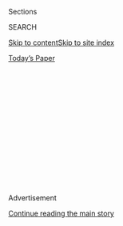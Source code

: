 <div id="app">

<div>

<div>

<div>

<div class="NYTAppHideMasthead css-1q2w90k e1suatyy0">

<div class="section css-ui9rw0 e1suatyy2">

<div class="css-eph4ug er09x8g0">

<div class="css-6n7j50">

</div>

<span class="css-1dv1kvn">Sections</span>

<div class="css-10488qs">

<span class="css-1dv1kvn">SEARCH</span>

</div>

[Skip to content](#site-content)[Skip to site
index](#site-index)

</div>

<div class="css-10698na e1huz5gh0">

</div>

</div>

<div id="masthead-bar-one" class="section hasLinks css-15hmgas e1csuq9d3">

<div class="css-uqyvli e1csuq9d0">

</div>

<div class="css-1uqjmks e1csuq9d1">

</div>

<div class="css-9e9ivx">

[](https://myaccount.nytimes3xbfgragh.onion/auth/login?response_type=cookie&client_id=vi)

</div>

<div class="css-1bvtpon e1csuq9d2">

[Today’s
Paper](https://www.nytimes3xbfgragh.onion/section/todayspaper)

</div>

</div>

</div>

</div>

<div data-aria-hidden="false">

<div id="site-content" data-role="main">

<div>

<div class="css-1aor85t" style="opacity:0.000000001;z-index:-1;visibility:hidden">

<div class="css-1hqnpie">

<div class="css-epjblv">

<span class="css-17xtcya">[Opinion](/section/opinion)</span><span class="css-x15j1o">|</span><span class="css-fwqvlz">Congress,
Test
Thyself</span>

</div>

<div class="css-k008qs">

<div class="css-1iwv8en">

<span class="css-18z7m18"></span>

<div>

</div>

</div>

<span class="css-1n6z4y">https://nyti.ms/2BQjtQD</span>

<div class="css-1705lsu">

<div class="css-4xjgmj">

<div class="css-4skfbu" data-role="toolbar" data-aria-label="Social Media Share buttons, Save button, and Comments Panel with current comment count" data-testid="share-tools">

  - 
  - 
  - 
  - 
    
    <div class="css-6n7j50">
    
    </div>

  - 
  - 

</div>

</div>

</div>

</div>

</div>

</div>

<div id="NYT_TOP_BANNER_REGION" class="css-13pd83m">

</div>

<div id="top-wrapper" class="css-1sy8kpn">

<div id="top-slug" class="css-l9onyx">

Advertisement

</div>

[Continue reading the main
story](#after-top)

<div class="ad top-wrapper" style="text-align:center;height:100%;display:block;min-height:250px">

<div id="top" class="place-ad" data-position="top" data-size-key="top">

</div>

</div>

<div id="after-top">

</div>

</div>

<div>

<div class="css-v5btjw etb61u70">

<div class="css-v05ibm etb61u71">

[Opinion](/section/opinion)

</div>

</div>

<div id="sponsor-wrapper" class="css-1hyfx7x">

<div id="sponsor-slug" class="css-19vbshk">

Supported by

</div>

[Continue reading the main
story](#after-sponsor)

<div id="sponsor" class="ad sponsor-wrapper" style="text-align:center;height:100%;display:block">

</div>

<div id="after-sponsor">

</div>

</div>

<div class="css-186x18t">

</div>

<div class="css-1vkm6nb ehdk2mb0">

# Congress, Test Thyself

</div>

Lawmakers are essential workers. They should start acting like it and
protect themselves and the other people who work on Capitol Hill.

<div class="css-18e8msd">

<div class="css-vp77d3 epjyd6m0">

<div class="css-1baulvz">

By [<span class="css-1baulvz last-byline" itemprop="name">The Editorial
Board</span>](https://www.nytimes3xbfgragh.onion/interactive/opinion/editorialboard.html)

<div class="css-8atqhb">

The editorial board is a group of opinion journalists whose views are
informed by expertise, research, debate and certain longstanding ****
[values](https://www.nytimes3xbfgragh.onion/interactive/2018/opinion/editorialboard.html).
It is separate from the newsroom.

</div>

</div>

</div>

  - Aug. 2, 2020, <span class="css-epvm6">6:25 p.m.
    ET</span>

  - 
    
    <div class="css-4xjgmj">
    
    <div class="css-d8bdto" data-role="toolbar" data-aria-label="Social Media Share buttons, Save button, and Comments Panel with current comment count" data-testid="share-tools">
    
      - 
      - 
      - 
      - 
        
        <div class="css-6n7j50">
        
        </div>
    
      - 
      - 
    
    </div>
    
    </div>

</div>

<div class="css-79elbk" data-testid="photoviewer-wrapper">

<div class="css-z3e15g" data-testid="photoviewer-wrapper-hidden">

</div>

<div class="css-1a48zt4 ehw59r15" data-testid="photoviewer-children">

![<span class="css-16f3y1r e13ogyst0" data-aria-hidden="true">Representative
Louie Gohmert at the Capitol in March. He tested positive for the
coronavirus last
week.</span><span class="css-cnj6d5 e1z0qqy90" itemprop="copyrightHolder"><span class="css-1ly73wi e1tej78p0">Credit...</span><span><span>Michael
Reynolds/EPA, via
Shutterstock</span></span></span>](https://static01.graylady3jvrrxbe.onion/images/2020/08/02/opinion/02covid1/merlin_170595843_3e0251a8-5138-400c-b288-cc98229f752e-articleLarge.jpg?quality=75&auto=webp&disable=upscale)

</div>

</div>

</div>

<div class="section meteredContent css-1r7ky0e" name="articleBody" itemprop="articleBody">

<div class="css-1fanzo5 StoryBodyCompanionColumn">

<div class="css-53u6y8">

Representative Louie Gohmert, Republican of Texas, is not the first
member of Congress to test positive for Covid-19. At least 14 lawmakers,
hailing from both parties and both chambers, are known to have either
tested or been presumed positive for the coronavirus.

But something about the diagnosis of Mr. Gohmert, who has belligerently
flouted public health recommendations such as mask wearing and social
distancing, prompted a [convulsion of rage on Capitol
Hill](https://www.politico.com/news/2020/07/30/capitol-hill-angry-gohmert-coronavirus-388230).

From maintenance workers to legislative aides, employees came forward
with anonymous accounts of how the patchwork of precautions — each
lawmaker’s office operates with its own rules — and cavalier behavior by
some members was endangering the thousands of people who keep the
Capitol complex running. In addition to the lawmakers and members of
their staff who have been infected, [around 90
workers](https://www.politico.com/news/2020/07/30/capitol-hill-angry-gohmert-coronavirus-388230)
in support roles such as the Capitol Police and the [Architect of the
Capitol](https://www.aoc.gov/about-us/who-we-are), are known to have
contracted the virus.

Many lawmakers are approaching the pandemic with appropriate
seriousness: running skeleton crews in their offices, encouraging masks
and following social distancing guidelines.

</div>

</div>

<div class="css-1fanzo5 StoryBodyCompanionColumn">

<div class="css-53u6y8">

Others are not. Some are ignoring public health advice for political
reasons, while others seem to believe the virus cannot touch them.
Representative Clay Higgins, Republican of Louisiana, [told
CNN](https://www.cnn.com/2020/07/29/politics/pelosi-mask-mandate-capitol/index.html)
that wearing a mask was “part of the dehumanization of the children of
God.”

This sort of denial leads to unnecessary tragedy, as was driven home by
the death of [Herman
Cain](https://www.nytimes3xbfgragh.onion/2020/07/30/us/politics/herman-cain-dead.html).
The former pizza magnate and Republican presidential candidate tested
positive for Covid-19 nine days after attending President Trump’s June
20 campaign rally in Tulsa, Okla. — where he was shown in a number of
photos sitting close to other attendees without a mask.

Elected officials have a particular responsibility both to model
responsible behavior during this pandemic and to take extra precautions
so they don’t become super spreaders. Put another way, when a lawmaker
behaves like a “ding dong,” as one Republican aide said of Mr. Gohmert,
he puts everyone at risk.

The danger extends far beyond Capitol Hill. Members of Congress have an
essential and unusually public, mobile job. In any given week, hundreds
of members jet back and forth across the country, some to coronavirus
hot spots. Representative [Kay
Granger](https://thehill.com/homenews/house/509647-texas-rep-kay-granger-self-quarantining-after-sitting-next-to-gohmert-on)
is currently self-quarantining after sitting next to a non-masked Mr.
Gohmert on a flight back to Washington from their home state of Texas on
July 26. Representative Raúl Grijalva, Democrat of Arizona, has been
self-quarantining as well, after chairing a hearing on July 28 that Mr.
Gohmert attended, at times unmasked. On Saturday, [Mr. Grijalva
announced](https://twitter.com/RepRaulGrijalva/status/1289637013394583553)
that he had tested positive for Covid-19. **** Who knows how many other
people Mr. Gohmert may have potentially exposed?

In response to the Gohmert news, congressional leaders reminded members
of the safety protocols already in place. The House speaker, Nancy
Pelosi, went further, tightening the rules on mask wearing to require
face coverings on the chamber floor and inside the House office
buildings. (Mask wearing has been mandatory in [committee
hearings](https://www.rollcall.com/2020/06/17/face-masks-required-in-house-committee-hearings-congressional-physician-says/)
since mid-June.) Those who fail to comply can be denied entry or
[removed](https://www.cnn.com/2020/07/29/politics/pelosi-mask-mandate-capitol/index.html)
by security.

</div>

</div>

<div class="css-1fanzo5 StoryBodyCompanionColumn">

<div class="css-53u6y8">

This is a welcome, if belated, step. But that may not be enough. For one
thing, Mr. Gohmert’s experience has led to renewed calls by members and
staff workers to implement a testing regimen on the Hill. That’s an
important next step.

In May, as Congress was figuring out how to safely get back up and
running, the idea of testing members was considered as one possible
piece of the puzzle. The White House offered to provide 1,000
rapid-response tests and machines for processing.

Leadership in both chambers [rejected the
offer](https://www.speaker.gov/newsroom/5220). “Our country’s testing
capacities are continuing to scale up nationwide and Congress wants to
keep directing resources to the front-line facilities where they can do
the most good the most quickly,” read a joint statement from Ms. Pelosi
and Mitch McConnell, the Senate majority leader.

Neither leader has changed their position in the intervening months. Mr.
McConnell, who has declined to impose mask requirements for the Senate,
continues to maintain that the current protocols are working.
Understandably, neither leader wants members to look as though they are
affording themselves privileges still not available in most workplaces.

But Congress is not an ordinary workplace. As the attending physician
for the House [noted in
June](https://www.rollcall.com/2020/06/17/face-masks-required-in-house-committee-hearings-congressional-physician-says/),
“The Congress has unique risks in that individuals attending the
Congress do not represent a gathering of regional citizens but an
intra-National assembly of individuals traveling from areas of variable
disease activity to assemble in Washington, D.C.”

Senator Roy Blunt, the Missouri Republican, recently characterized
lawmakers, with all their traveling, “[the perfect petri dish for how
you spread a
disease](https://www.nytimes3xbfgragh.onion/2020/07/29/us/politics/louie-gohmert-positive-coronavirus-mask.html).”

Testing skeptics also cite the logistical challenges of setting up such
a testing program. Who would get tested? Just members? How often would
they be tested? Would it be mandatory? How would it be enforced?

</div>

</div>

<div class="css-1fanzo5 StoryBodyCompanionColumn">

<div class="css-53u6y8">

Working out these details would of course be challenging, and no system
would eliminate risk entirely. But one cannot allow the perfect to be
the enemy of the good.

This spring, the House minority leader, Kevin McCarthy, looked into a
preliminary testing plan. One suggestion from the experts he consulted
was to focus on members and staff members scheduled to participate in
hearings or other meetings requiring prolonged contact with others.
Likewise, Hill employees who face a higher risk of exposure probably
ought to be prioritized.

More ambitious plans include testing members every week or two, before
they fly back to their home districts.

Some lawmakers have been publicly pushing testing for months, including
Mr. McCarthy and [Senator Lamar
Alexander](https://www.timesfreepress.com/news/local/story/2020/may/06/sen-alexander-congressional-leaders-should-ta/522336/),
the Tennessee Republican. Other members are now joining that call. Steny
Hoyer, the House majority leader,
[said](https://www.rollcall.com/2020/07/29/louie-gohmert-coronavirus-capitol/)
in the wake of the Gohmert diagnosis that the question of mandatory
testing ought to be revisited.

Mr. Blunt said he is pursuing the issue as well. “I’ve been advocating
for a couple months that we test everybody and start with people who are
traveling,” he [told
reporters](https://www.rollcall.com/2020/07/29/louie-gohmert-coronavirus-capitol/).

Congress members are influential figures, and in this time of crisis
they ought to be leading by example. By taking steps to protect
themselves, their staff members and their constituents, lawmakers can
send a signal about the seriousness of this situation to a confused and
weary public.

</div>

</div>

<div>

</div>

<div class="css-1fanzo5 StoryBodyCompanionColumn">

<div class="css-53u6y8">

*The Times is committed to publishing* [*a diversity of
letters*](https://www.nytimes3xbfgragh.onion/2019/01/31/opinion/letters/letters-to-editor-new-york-times-women.html)
*to the editor. We’d like to hear what you think about this or any of
our articles. Here are some*
[*tips*](https://help.nytimes3xbfgragh.onion/hc/en-us/articles/115014925288-How-to-submit-a-letter-to-the-editor)*.
And here’s our email:*
[*letters@NYTimes.com*](mailto:letters@NYTimes.com)*.*

*Follow The New York Times Opinion section on*
[*Facebook*](https://www.facebookcorewwwi.onion/nytopinion)*,* [*Twitter
(@NYTopinion)*](http://twitter.com/NYTOpinion) *and*
[*Instagram*](https://www.instagram.com/nytopinion/)*.*

</div>

</div>

</div>

<div>

</div>

<div>

</div>

<div>

</div>

<div>

<div id="bottom-wrapper" class="css-1ede5it">

<div id="bottom-slug" class="css-l9onyx">

Advertisement

</div>

[Continue reading the main
story](#after-bottom)

<div id="bottom" class="ad bottom-wrapper" style="text-align:center;height:100%;display:block;min-height:90px">

</div>

<div id="after-bottom">

</div>

</div>

</div>

</div>

</div>

## Site Index

<div>

</div>

## Site Information Navigation

  - [© <span>2020</span> <span>The New York Times
    Company</span>](https://help.nytimes3xbfgragh.onion/hc/en-us/articles/115014792127-Copyright-notice)

<!-- end list -->

  - [NYTCo](https://www.nytco.com/)
  - [Contact
    Us](https://help.nytimes3xbfgragh.onion/hc/en-us/articles/115015385887-Contact-Us)
  - [Work with us](https://www.nytco.com/careers/)
  - [Advertise](https://nytmediakit.com/)
  - [T Brand Studio](http://www.tbrandstudio.com/)
  - [Your Ad
    Choices](https://www.nytimes3xbfgragh.onion/privacy/cookie-policy#how-do-i-manage-trackers)
  - [Privacy](https://www.nytimes3xbfgragh.onion/privacy)
  - [Terms of
    Service](https://help.nytimes3xbfgragh.onion/hc/en-us/articles/115014893428-Terms-of-service)
  - [Terms of
    Sale](https://help.nytimes3xbfgragh.onion/hc/en-us/articles/115014893968-Terms-of-sale)
  - [Site
    Map](https://spiderbites.nytimes3xbfgragh.onion)
  - [Help](https://help.nytimes3xbfgragh.onion/hc/en-us)
  - [Subscriptions](https://www.nytimes3xbfgragh.onion/subscription?campaignId=37WXW)

</div>

</div>

</div>

</div>

